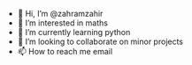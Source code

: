 - 👋 Hi, I’m @zahramzahir
- 👀 I’m interested in maths
- 🌱 I’m currently learning python
- 💞️ I’m looking to collaborate on minor projects
- 📫 How to reach me email


<!---
zahramzahir/zahramzahir is a ✨ special ✨ repository because its `README.md` (this file) appears on your GitHub profile.
You can click the Preview link to take a look at your changes.
--->
